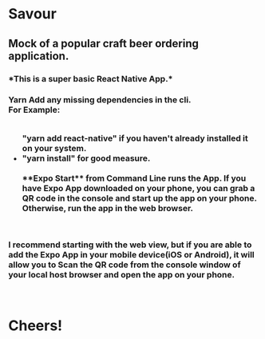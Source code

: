 <h1>Savour</h1>
<h2>Mock of a popular craft beer ordering application.</h2> 
<h3>*This is a super basic React Native App.*<h3>  

**Yarn Add** any missing dependencies in the cli. 
<br>
<text>For Example:
</text>

<ul>
<br>
"yarn add react-native"  if you haven't already installed it on your system. 
<br>
<li>
"yarn install" for good measure. 
<br>
<br>
**Expo Start** from Command Line runs the App.  If you have Expo App downloaded on your phone, you can grab a QR code in the console and start up the app on your phone.  Otherwise, run the app in the web browser.  
</ul>
<br>

I recommend starting with the web view, but if you are able to add the Expo App in your mobile device(iOS or Android), it will allow you to Scan the QR code from the console window of your local host browser and open the app on your phone. 

<br>
<h1>Cheers!</h1>  

